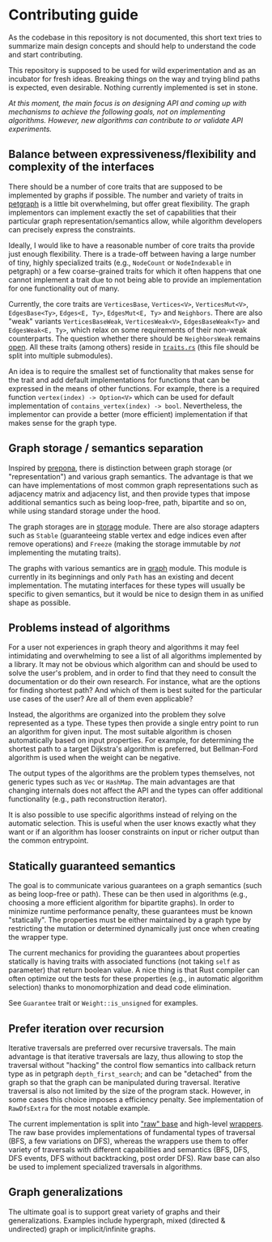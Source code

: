 # Contributing guide

As the codebase in this repository is not documented, this short text tries to
summarize main design concepts and should help to understand the code and start
contributing.

This repository is supposed to be used for wild experimentation and as an
incubator for fresh ideas. Breaking things on the way and trying blind paths is
expected, even desirable. Nothing currently implemented is set in stone.

*At this moment, the main focus is on designing API and coming up with
mechanisms to achieve the following goals, not on implementing algorithms.
However, new algorithms can contribute to or validate API experiments.*

## Balance between expressiveness/flexibility and complexity of the interfaces

There should be a number of core traits that are supposed to be implemented by
graphs if possible. The number and variety of traits in
[petgraph](https://github.com/petgraph/petgraph) is a little bit overwhelming,
but offer great flexibility. The graph implementors can implement exactly the
set of capabilities that their particular graph representation/semantics allow,
while algorithm developers can precisely express the constraints.

Ideally, I would like to have a reasonable number of core traits tha provide
just enough flexibility. There is a trade-off between having a large number of
tiny, highly specialized traits (e.g., `NodeCount` or `NodeIndexable` in
petgraph) or a few coarse-grained traits for which it often happens that one
cannot implement a trait due to not being able to provide an implementation for
one functionality out of many.

Currently, the core traits are `VerticesBase`, `Vertices<V>`, `VerticesMut<V>`,
`EdgesBase<Ty>`, `Edges<E, Ty>`, `EdgesMut<E, Ty>` and `Neighbors`. There are
also "weak" variants `VerticesBaseWeak`, `VerticesWeak<V>`, `EdgesBaseWeak<Ty>`
and `EdgesWeak<E, Ty>`, which relax on some requirements of their non-weak
counterparts. The question whether there should be `NeighborsWeak` remains
[open](https://github.com/pnevyk/gryf/issues/3). All these traits (among others)
reside in [`traits.rs`](src/traits.rs) (this file should be split into multiple
submodules).

An idea is to require the smallest set of functionality that makes sense for the
trait and add default implementations for functions that can be expressed in the
means of other functions. For example, there is a required function
`vertex(index) -> Option<V>` which can be used for default implementation of
`contains_vertex(index) -> bool`. Nevertheless, the implementor can provide a
better (more efficient) implementation if that makes sense for the graph type.

## Graph storage / semantics separation

Inspired by [prepona](https://github.com/maminrayej/prepona), there is
distinction between graph storage (or "representation") and various graph
semantics. The advantage is that we can have implementations of most common
graph representations such as adjacency matrix and adjacency list, and then
provide types that impose additional semantics such as being loop-free, path,
bipartite and so on, while using standard storage under the hood.

The graph storages are in [storage](src/storage) module. There are also storage
adapters such as `Stable` (guaranteeing stable vertex and edge indices even
after remove operations) and `Freeze` (making the storage immutable by *not*
implementing the mutating traits).

The graphs with various semantics are in [graph](src/graph) module. This module
is currently in its beginnings and only `Path` has an existing and decent
implementation. The mutating interfaces for these types will usually be specific
to given semantics, but it would be nice to design them in as unified shape as
possible.

## Problems instead of algorithms

For a user not experiences in graph theory and algorithms it may feel
intimidating and overwhelming to see a list of all algorithms implemented by a
library. It may not be obvious which algorithm can and should be used to solve
the user's problem, and in order to find that they need to consult the
documentation or do their own research. For instance, what are the options for
finding shortest path? And which of them is best suited for the particular use
cases of the user? Are all of them even applicable?

Instead, the algorithms are organized into the problem they solve represented as
a type. These types then provide a single entry point to run an algorithm for
given input. The most suitable algorithm is chosen automatically based on input
properties. For example, for determining the shortest path to a target
Dijkstra's algorithm is preferred, but Bellman-Ford algorithm is used when the
weight can be negative.

The output types of the algorithms are the problem types themselves, not generic
types such as `Vec` or `HashMap`. The main advantages are that changing
internals does not affect the API and the types can offer additional
functionality (e.g., path reconstruction iterator).

It is also possible to use specific algorithms instead of relying on the
automatic selection. This is useful when the user knows exactly what they want
or if an algorithm has looser constraints on input or richer output than the
common entrypoint.

## Statically guaranteed semantics

The goal is to communicate various guarantees on a graph semantics (such as
being loop-free or path). These can be then used in algorithms (e.g., choosing a
more efficient algorithm for bipartite graphs). In order to minimize runtime
performance penalty, these guarantees must be known "statically". The properties
must be either maintained by a graph type by restricting the mutation or
determined dynamically just once when creating the wrapper type.

The current mechanics for providing the guarantees about properties statically
is having traits with associated functions (not taking `self` as parameter) that
return boolean value. A nice thing is that Rust compiler can often optimize out
the tests for these properties (e.g., in automatic algorithm selection) thanks
to monomorphization and dead code elimination.

See `Guarantee` trait or `Weight::is_unsigned` for examples.

## Prefer iteration over recursion

Iterative traversals are preferred over recursive traversals. The main advantage
is that iterative traversals are lazy, thus allowing to stop the traversal
without "hacking" the control flow semantics into callback return type as in
petgraph `depth_first_search`; and can be "detached" from the graph so that the
graph can be manipulated during traversal. Iterative traversal is also not
limited by the size of the program stack. However, in some cases this choice
imposes a efficiency penalty. See implementation of `RawDfsExtra` for the most
notable example.

The current implementation is split into ["raw" base](src/visit/raw.rs) and
high-level [wrappers](src/visit.rs). The raw base provides implementations of
fundamental types of traversal (BFS, a few variations on DFS), whereas the
wrappers use them to offer variety of traversals with different capabilities and
semantics (BFS, DFS, DFS events, DFS without backtracking, post order DFS). Raw
base can also be used to implement specialized traversals in algorithms.

## Graph generalizations

The ultimate goal is to support great variety of graphs and their
generalizations. Examples include hypergraph, mixed (directed & undirected)
graph or implicit/infinite graphs.
